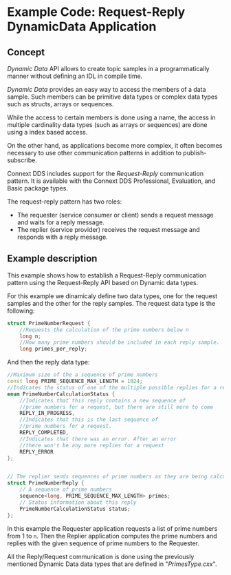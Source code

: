 # Example Code: Request-Reply DynamicData Application

## Concept

*Dynamic Data* API allows to create topic samples in a programmatically manner
without defining an IDL in compile time.

*Dynamic Data* provides an easy way to access the members of a data sample. Such
members can be primitive data types or complex data types such as structs,
arrays or sequences.

While the access to certain members is done using a name, the access in multiple
cardinality data types (such as arrays or sequences) are done using a index
based access.

On the other hand, as applications become more complex, it often becomes
necessary to use other communication patterns in addition to publish-subscribe.

Connext DDS includes support for the *Request-Reply* communication pattern. 
It is available with the Connext DDS Professional, Evaluation, and Basic package
 types.


The request-reply pattern has two roles: 
* The requester (service consumer or client) sends a request message and waits
for a reply message.
* The replier (service provider) receives the request message and responds with
a reply message.

## Example description

This example shows how to establish a Request-Reply communication pattern using
the Request-Reply API based on Dynamic data types.

For this example we dinamicaly define two data types, one for the request samples and 
the other for the reply samples. The request data type is the following:

```cpp
struct PrimeNumberRequest {
    //Requests the calculation of the prime numbers below n 
    long n;
    //How many prime numbers should be included in each reply sample. 
    long primes_per_reply;
```

And then the reply data type:
```cpp
//Maximum size of the a sequence of prime numbers
const long PRIME_SEQUENCE_MAX_LENGTH = 1024;
//Indicates the status of one of the multiple possible replies for a request
enum PrimeNumberCalculationStatus {
    //Indicates that this reply contains a new sequence of
    //prime numbers for a request, but there are still more to come
    REPLY_IN_PROGRESS,
    //Indicates that this is the last sequence of 
    //prime numbers for a request.
    REPLY_COMPLETED,
    //Indicates that there was an error. After an error
    //there won't be any more replies for a request
    REPLY_ERROR
};


// The replier sends sequences of prime numbers as they are being calculated.
struct PrimeNumberReply {
    // A sequence of prime numbers
    sequence<long, PRIME_SEQUENCE_MAX_LENGTH> primes;    
    // Status information about this reply
    PrimeNumberCalculationStatus status;
};
```


In this example the Requester application requests a list of prime numbers
from 1 to `n`. Then the Replier application computes the prime numbers and
replies with the given sequence of prime numbers to the Requester.

All the Reply/Request communication is done using the previously mentioned
Dynamic Data data types that are defined in "_PrimesType.cxx_".
